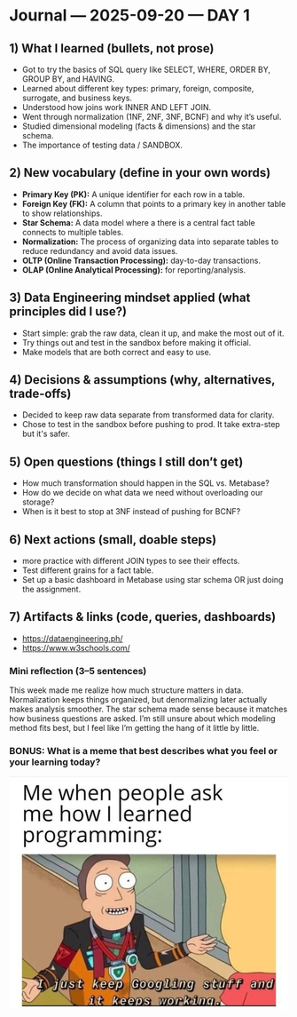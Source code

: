 # Journal — 2025-09-20 — DAY 1

## 1) What I learned (bullets, not prose)
- Got to try the basics of SQL query like SELECT, WHERE, ORDER BY, GROUP BY, and HAVING.
- Learned about different key types: primary, foreign, composite, surrogate, and business keys.
- Understood how joins work INNER AND LEFT JOIN.
- Went through normalization (1NF, 2NF, 3NF, BCNF) and why it’s useful.
- Studied dimensional modeling (facts & dimensions) and the star schema.
- The importance of testing data / SANDBOX.

## 2) New vocabulary (define in your own words)
- **Primary Key (PK):** A unique identifier for each row in a table.
- **Foreign Key (FK):** A column that points to a primary key in another table to show relationships.
- **Star Schema:** A data model where a there is a central fact table connects to multiple tables.
- **Normalization:** The process of organizing data into separate tables to reduce redundancy and avoid data issues.
- **OLTP (Online Transaction Processing):** day-to-day transactions.
- **OLAP (Online Analytical Processing):** for reporting/analysis.
  

## 3) Data Engineering mindset applied (what principles did I use?)
- Start simple: grab the raw data, clean it up, and make the most out of it.
- Try things out and test in the sandbox before making it official.
- Make models that are both correct and easy to use.

## 4) Decisions & assumptions (why, alternatives, trade-offs)
- Decided to keep raw data separate from transformed data for clarity.
- Chose to test in the sandbox before pushing to prod. It take extra-step but it's safer.

## 5) Open questions (things I still don’t get)
- How much transformation should happen in the SQL vs. Metabase?
- How do we decide on what data we need without overloading our storage?
- When is it best to stop at 3NF instead of pushing for BCNF?


## 6) Next actions (small, doable steps)
- more practice with different JOIN types to see their effects.
- Test different grains for a fact table.
- Set up a basic dashboard in Metabase using star schema OR just doing the assignment.
  

## 7) Artifacts & links (code, queries, dashboards)
- https://dataengineering.ph/
- https://www.w3schools.com/

### Mini reflection (3–5 sentences)
This week made me realize how much structure matters in data. Normalization keeps things organized, but denormalizing later actually makes analysis smoother. The star schema made sense because it matches how business questions are asked. I’m still unsure about which modeling method fits best, but I feel like I’m getting the hang of it little by little.


### BONUS: What is a meme that best describes what you feel or your learning today?

![Alt text](assets/memes.jpg "what is a data engineer?")
